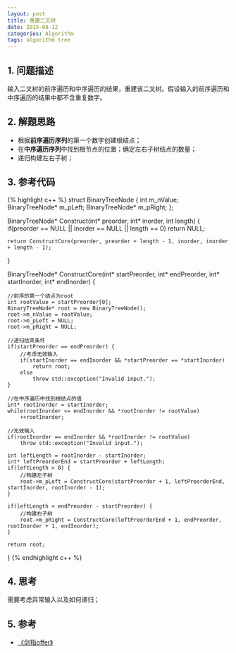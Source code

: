 ```yaml
---
layout: post
title: 重建二叉树
date: 2015-08-12
categories: Algorithm
tags: algorithm tree
---
```


## 1. 问题描述

输入二叉树的前序遍历和中序遍历的结果，重建该二叉树。假设输入的前序遍历和中序遍历的结果中都不含重复数字。

## 2. 解题思路

- 根据**前序遍历序列**的第一个数字创建根结点；
- 在**中序遍历序列**中找到根节点的位置；确定左右子树结点的数量；
- 递归构建左右子树；

## 3. 参考代码

{% highlight c++ %}
struct BinaryTreeNode {
	int			m_nValue;
	BinaryTreeNode* m_pLeft;
	BinaryTreeNode* m_pRight;
};

BinaryTreeNode* Construct(int* preorder, int* inorder, int length) {
	if(preorder == NULL || inorder == NULL || length == 0) 
		return NULL;

	return ConstructCore(preorder, preorder + length - 1, inorder, inorder + length - 1);
}

BinaryTreeNode* ConstructCore(int* startPreorder, int* endPreorder, int* startInorder, int* endInorder) {
	
	//前序的第一个结点为root
	int rootValue = startPreorder[0];
	BinaryTreeNode* root = new BinaryTreeNode();
	root->m_nValue = rootValue;
	root->m_pLeft = NULL;
	root->m_pRight = NULL;

	//递归结束条件
	if(startPreorder == endPreorder) {
		//考虑无效输入
		if(startInorder == endInorder && *startPreorder == *startInorder)
			return root;
		else 
			throw std::exception("Invalid input.");
	}

	//在中序遍历中找到根结点的值
	int* rootInorder = startInorder;
	while(rootInorder <= endInorder && *rootInorder != rootValue)
		++rootInorder;

	//无效输入
	if(rootInorder == endInorder && *rootInorder != rootValue) 
		throw std::exception("Invalid input.");

	int leftLength = rootInorder - startInorder;
	int* leftPreorderEnd = startPreorder + leftLength;
	if(leftLength > 0) {
		//构建左子树
		root->m_pLeft = ConstructCore(startPreorder + 1, leftPreorderEnd, startInorder, rootInorder - 1);
	}

	if(leftLength < endPreorder - startPreorder) {
		//构建右子树
		root->m_pRight = ConstructCore(leftPreorderEnd + 1, endPreorder, rootInorder + 1, endInorder);
	}

	return root;
}
{% endhighlight c++ %}

## 4. 思考

需要考虑异常输入以及如何递归；

## 5. 参考

- [《剑指offer》](http://www.broadview.com.cn/#book/bookdetail/bookDetailAll.jsp?book_id=12c9bc27-a944-11e4-9c0a-005056c00008&isbn=978-7-121-23245-9)